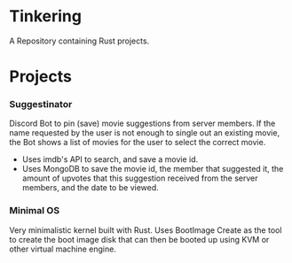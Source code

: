 # Tinkering
A Repository containing Rust projects.

# Projects

### Suggestinator
Discord Bot to pin (save) movie suggestions from server members.
If the name requested by the user is not enough to single out an existing movie, the Bot shows a list of movies for the user to select the correct movie.
- Uses imdb's API to search, and save a movie id.
- Uses MongoDB to save the movie id, the member that suggested it, the amount of upvotes that this suggestion received from the server members, and the date to be viewed.

### Minimal OS
Very minimalistic kernel built with Rust.
Uses BootImage Create as the tool to create the boot image disk that can then be booted up using KVM or other virtual machine engine.
